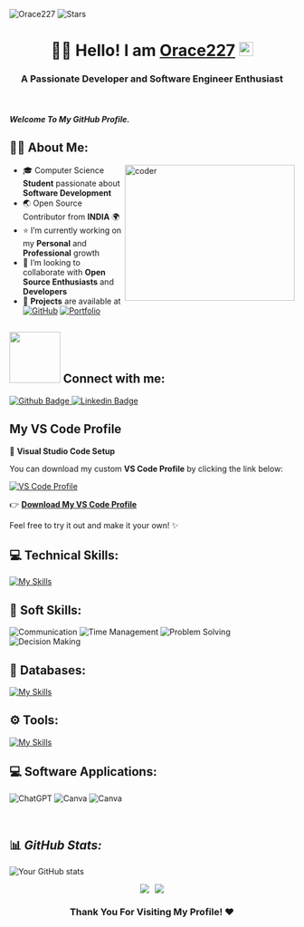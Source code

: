 <p align="left">
  <img src="https://komarev.com/ghpvc/?username=Orace227&label=Profile%20views&color=0e75b6&style=flat" alt="Orace227" />
  <img alt="Stars" src="https://img.shields.io/github/stars/Orace227?style=flat&labelColor=343b41"/>
</p>

# <div align="center"> 👨‍🎓 Hello! I am [Orace227](https://your-website-link.com) <img src="https://media.giphy.com/media/hvRJCLFzcasrR4ia7z/giphy.gif" height="25px"> </div>

<h3 align="center">A Passionate Developer and Software Engineer Enthusiast</h3>
<br />

#### _Welcome To My GitHub Profile._ 

## 🧑‍💻 About Me:

<img align="right" alt="coder" width="300" height="240" src="https://github.com/Orace227/Orace227/blob/main/coding-gif-1-unscreen.gif" />

- 🎓 Computer Science **Student** passionate about **Software Development**
- 🌏 Open Source Contributor from **INDIA** 🌍
- ⭐ I’m currently working on my **Personal** and **Professional** growth
- 🤝 I’m looking to collaborate with **Open Source Enthusiasts** and **Developers**
- 🚀 **Projects** are available at 
  [![GitHub](https://img.shields.io/badge/github-%23121011.svg?style=flat-square&logo=github&logoColor=white)](https://github.com/Orace227)
  [![Portfolio](https://img.shields.io/badge/Portfolio-%23000000.svg?style=flat-square&logo=firefox&logoColor=#FF7139)](https://bhavin.team.glitchastra.com)

<h2><img src="https://raw.githubusercontent.com/ShahriarShafin/ShahriarShafin/main/Assets/handshake.gif" width="90px"> Connect with me:</h2>
<div id="badges">
  <a href="https://github.com/Orace227">
    <img src="https://img.shields.io/badge/Github-013243?style=for-the-badge&logo=Github&logoColor=white" alt="Github Badge"/>
  </a>
  <a href="https://www.linkedin.com/in/bhavin-prajapati-b8476b275/">
    <img src="https://img.shields.io/badge/Linkedin-blue?style=for-the-badge&logo=linkedin&logoColor=white" alt="Linkedin Badge"/>
  </a>
</div>


## My VS Code Profile

🎨 **Visual Studio Code Setup**

You can download my custom **VS Code Profile** by clicking the link below:

[![VS Code Profile](https://code.visualstudio.com/assets/images/code-stable.png)](https://gist.github.com/Orace227/188dccee889b933089bb014d688b5f88)

👉 **[Download My VS Code Profile](https://gist.github.com/Orace227/188dccee889b933089bb014d688b5f88)**

Feel free to try it out and make it your own! ✨


## 💻 Technical Skills:
[![My Skills](https://skillicons.dev/icons?i=mongodb,expressjs,react,nodejs,javascript,git,github,nextjs,kafka,redis,typescript,html,css&perline=7)](https://skillicons.dev)

## 👤 Soft Skills:
<div id="badges">
  <a><img src="https://img.shields.io/badge/Communication-yellow?style=for-the-badge&logoColor=white" alt="Communication"/></a>
  <a><img src="https://img.shields.io/badge/Time Management-470137?style=for-the-badge&logoColor=white" alt="Time Management"/></a>
  <a><img src="https://img.shields.io/badge/Problem Solving-E10098?style=for-the-badge&logoColor=white" alt="Problem Solving"/></a>
  <a><img src="https://img.shields.io/badge/Decision Making-FE7A16?style=for-the-badge&logoColor=white" alt="Decision Making"/></a>
</div>

## 📅 Databases:
[![My Skills](https://skillicons.dev/icons?i=mongodb&perline=8)](https://skillicons.dev)

## ⚙️ Tools:
[![My Skills](https://skillicons.dev/icons?i=git,github,vscode&perline=8)](https://skillicons.dev)

## 💻 Software Applications:
![ChatGPT](https://img.shields.io/badge/chatGPT-74aa9c?style=for-the-badge&logo=openai&logoColor=white)
![Canva](https://img.shields.io/badge/Canva-%2300C4CC.svg?style=for-the-badge&logo=Canva&logoColor=white)
![Canva](https://img.shields.io/badge/figma-%2300C4CC.svg?style=for-the-badge&logo=Canva&logoColor=white)

<br />

## 📊 _GitHub Stats:_
![Your GitHub stats](https://github-readme-stats.vercel.app/api?username=Orace227&show_icons=true&theme=dark)
<div style="display: flex; flex-wrap: wrap; gap: 10px; align-items: center; justify-content: center;">
  <img src="https://github-readme-streak-stats.herokuapp.com/?user=Orace227&theme=dark&hide_border=false"> 
  <img src="https://github-readme-stats.vercel.app/api/top-langs/?username=Orace227&theme=dark&hide_border=false&include_all_commits=&count_private=false&layout=compact">
</div>

### <div align="center">Thank You For Visiting My Profile! ❤️</div>
